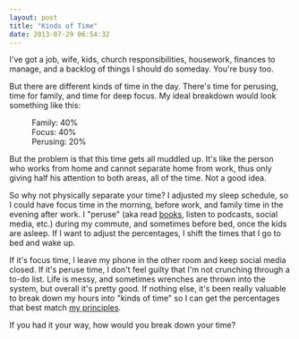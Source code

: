 ```yaml
---
layout: post
title: "Kinds of Time"
date: 2013-07-29 06:54:32
---
```


<p class="p1">
  I've got a job, wife, kids, church responsibilities, housework, finances to manage, and a backlog of things I should do someday. You're busy too.
</p>

<p class="p1">
  But there are different kinds of time in the day. There's time for perusing, time for family, and time for deep focus. My ideal breakdown would look something like this:
</p>

<p class="p1" style="margin-left: 40px;">
  Family: 40%<br />Focus: 40%<br />Perusing: 20%
</p>

<p class="p1">
  But the problem is that this time gets all muddled up. It's like the person who works from home and cannot separate home from work, thus only giving half his attention to both areas, all of the time. Not a good idea.
</p>

<p class="p1">
  So why not physically separate your time? I adjusted my sleep schedule, so I could have focus time in the morning, before work, and family time in the evening after work. I "peruse" (aka read <a href="http://bryanbraun.com/books" title="Books">books</a>, listen to podcasts, social media, etc.) during my commute, and sometimes before bed, once the kids are asleep. If I want to adjust the percentages, I shift the times that I go to bed and wake up.
</p>

<p class="p1">
  If it's focus time, I leave my phone in the other room and keep social media closed. If it's peruse time, I don't feel guilty that I'm not crunching through a to-do list. Life is messy, and sometimes wrenches are thrown into the system, but overall it's pretty good. If nothing else, it's been really valuable to break down my hours into "kinds of time" so I can get the percentages that best match <a href="http://bryanbraun.com/principles" title="Principles">my principles</a>.
</p>

<p class="p1">
  If you had it your way, how would you break down your time?
</p>